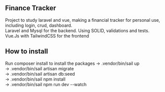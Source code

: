 
## Finance Tracker

Project to study laravel and vue, making a financial tracker for personal use, including login, crud, dashboard. <br />
Laravel and Mysql for the backend. Using SOLID, validations and tests. <br/>
Vue.Js with TailwindCSS for the frontend <br />


## How to install
 Run composer install to install the packages
-> .vendor/bin/sail up <br />
-> .vendor/bin/sail artisan migrate <br />
-> .vendor/bin/sail artisan db:seed <br />
-> .vendor/bin/sail npm install <br />
-> .vendor/bin/sail npm run dev --watch <br />
